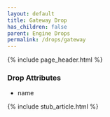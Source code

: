 ```yaml
---
layout: default
title: Gateway Drop
has_children: false
parent: Engine Drops
permalink: /drops/gateway
---
```


{% include page_header.html %}

### Drop Attributes

- name

{% include stub_article.html %}